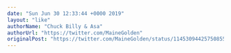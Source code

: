 ```yaml
---
date: "Sun Jun 30 12:33:44 +0000 2019"
layout: "like"
authorName: "Chuck Billy & Asa"
authorUrl: "https://twitter.com/MaineGolden"
originalPost: "https://twitter.com/MaineGolden/status/1145309442575085573"
---
```

